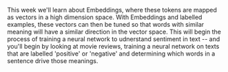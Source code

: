 This week we'll learn about Embeddings, where these tokens are mapped as vectors in a high dimension space. With Embeddings and labelled examples, these vectors can then be tuned so that words with similar meaning will have a similar direction in the vector space. This will begin the process of training a neural network to udnerstand sentiment in text -- and you'll begin by looking at movie reviews, training a neural network on texts that are labelled 'positive' or 'negative' and determining which words in a sentence drive those meanings.

